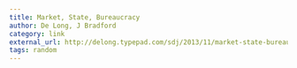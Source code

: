```yaml
---
title: Market, State, Bureaucracy
author: De Long, J Bradford
category: link
external_url: http://delong.typepad.com/sdj/2013/11/market-state-bureaucracy-what-we-need-to-learn-thursday-focus.html
tags: random
---
```


